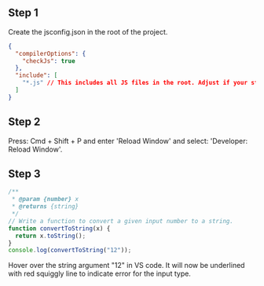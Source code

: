 ## Step 1

Create the jsconfig.json in the root of the project.

```json
{
  "compilerOptions": {
    "checkJs": true
  },
  "include": [
    "*.js" // This includes all JS files in the root. Adjust if your structure is different.
  ]
}
```

## Step 2

Press: Cmd + Shift + P and enter 'Reload Window' and select: 'Developer: Reload Window'.

## Step 3

```javascript
/**
 * @param {number} x
 * @returns {string}
 */
// Write a function to convert a given input number to a string.
function convertToString(x) {
  return x.toString();
}
console.log(convertToString("12"));
```

Hover over the string argument "12" in VS code. It will now be underlined with red squiggly line to indicate error for the input type.
